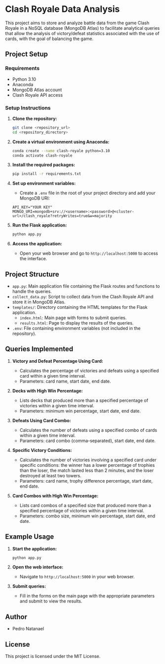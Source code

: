 
# Clash Royale Data Analysis

This project aims to store and analyze battle data from the game Clash Royale in a NoSQL database (MongoDB Atlas) to facilitate analytical queries that allow the analysis of victory/defeat statistics associated with the use of cards, with the goal of balancing the game.

## Project Setup

### Requirements

- Python 3.10
- Anaconda
- MongoDB Atlas account
- Clash Royale API access

### Setup Instructions

1. **Clone the repository:**
    ```bash
    git clone <repository_url>
    cd <repository_directory>
    ```

2. **Create a virtual environment using Anaconda:**
    ```bash
    conda create --name clash-royale python=3.10
    conda activate clash-royale
    ```

3. **Install the required packages:**
    ```bash
    pip install -r requirements.txt
    ```

4. **Set up environment variables:**
    - Create a `.env` file in the root of your project directory and add your MongoDB URI:
    ```plaintext
    API_KEY="YOUR KEY"
    MONGO_URI=mongodb+srv://<username>:<password>@<cluster-url>/clash_royale?retryWrites=true&w=majority
    ```

5. **Run the Flask application:**
    ```bash
    python app.py
    ```

6. **Access the application:**
    - Open your web browser and go to `http://localhost:5000` to access the interface.

## Project Structure

- `app.py`: Main application file containing the Flask routes and functions to handle the queries.
- `collect_data.py`: Script to collect data from the Clash Royale API and store it in MongoDB Atlas.
- `templates/`: Directory containing the HTML templates for the Flask application.
  - `index.html`: Main page with forms to submit queries.
  - `results.html`: Page to display the results of the queries.
- `.env`: File containing environment variables (not included in the repository).

## Queries Implemented

1. **Victory and Defeat Percentage Using Card:**
   - Calculates the percentage of victories and defeats using a specified card within a given time interval.
   - Parameters: card name, start date, end date.

2. **Decks with High Win Percentage:**
   - Lists decks that produced more than a specified percentage of victories within a given time interval.
   - Parameters: minimum win percentage, start date, end date.

3. **Defeats Using Card Combo:**
   - Calculates the number of defeats using a specified combo of cards within a given time interval.
   - Parameters: card combo (comma-separated), start date, end date.

4. **Specific Victory Conditions:**
   - Calculates the number of victories involving a specified card under specific conditions: the winner has a lower percentage of trophies than the loser, the match lasted less than 2 minutes, and the loser destroyed at least two towers.
   - Parameters: card name, trophy difference percentage, start date, end date.

5. **Card Combos with High Win Percentage:**
   - Lists card combos of a specified size that produced more than a specified percentage of victories within a given time interval.
   - Parameters: combo size, minimum win percentage, start date, end date.

## Example Usage

1. **Start the application:**
    ```bash
    python app.py
    ```

2. **Open the web interface:**
    - Navigate to `http://localhost:5000` in your web browser.

3. **Submit queries:**
    - Fill in the forms on the main page with the appropriate parameters and submit to view the results.

## Author

- Pedro Natanael

## License

This project is licensed under the MIT License.
